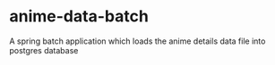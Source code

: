 # anime-data-batch
A spring batch application which loads the anime details data file into postgres database 
